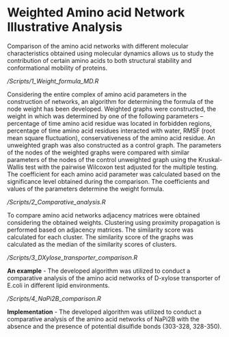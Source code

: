 # Weighted Amino acid Network Illustrative Analysis

Comparison of the amino acid networks with different molecular characteristics obtained using molecular dynamics allows us to study the contribution of certain amino acids to both structural stability and conformational mobility of proteins. 

_/Scripts/1_Weight_formula_MD.R_

Considering the entire complex of amino acid parameters in the construction of networks, an algorithm for determining the formula of the node weight has been developed. Weighted graphs were constructed, the weight in which was determined by one of the following parameters –percentage of time amino acid residue was located in forbidden regions, percentage of time amino acid residues interacted with water, RMSF (root mean square fluctuation), conservativeness of the amino acid residue. An unweighted graph was also constructed as a control graph. The parameters of the nodes of the weighted graphs were compared with similar parameters of the nodes of the control unweighted graph using the Kruskal-Wallis test with the pairwise Wilcoxon test adjusted for the multiple testing. The coefficient for each amino acid parameter was calculated based on the significance level obtained during the comparison. The coefficients and values of the parameters determine the weight formula.

_/Scripts/2_Comparative_analysis.R_

To compare amino acid networks adjacency matrices were obtained considering the obtained weights. Clustering using proximity propagation is performed based on adjacency matrices. The similarity score was calculated for each cluster. The similarity score of the graphs was calculated as the median of the similarity scores of clusters. 

_/Scripts/3_DXylose_transporter_comparison.R_

**An example** - The developed algorithm was utilized to conduct a comparative analysis of the amino acid networks of D-xylose transporter of E.coli in different lipid environments.

_/Scripts/4_NaPi2B_comparison.R_

**Implementation** - The developed algorithm was utilized to conduct a comparative analysis of the amino acid networks of NaPi2B with the absence and the presence of potential disulfide bonds (303-328, 328-350).
